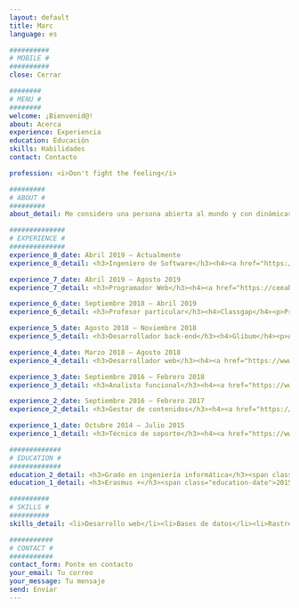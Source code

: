 ```yaml
---
layout: default
title: Marc
language: es

##########
# MOBILE #
##########
close: Cerrar

########
# MENU #
########
welcome: ¡Bienvenid@!
about: Acerca
experience: Experiencia
education: Educación
skills: Habilidades
contact: Contacto

profession: <i>Don't fight the feeling</i>

#########
# ABOUT #
#########
about_detail: Me considero una persona abierta al mundo y con dinámicas propias de otro siglo aunque fiel admirador de los avances tecnológicos. Dedico mi tiempo libre a proyectos personales relacionados con la extracción de datos, la escucha activa de música y a la lectura de temas de mi interés. Me gusta destacar mi predisposición a conocerme mejor y hacer de mi mismo una mejor persona, a mi propio juicio claro está. De forma autodidacta siempre trato de mejorar mis dotes musicales y mi formación lingüística para que no me agarre desprevenido cuando decida viajar por el mundo. Además, en estos momentos estoy recuperando el sentido de ejercitarme, el deporte vuelve ser clave en mi rutina diaria tras una década en la inopia.<br><br>Graduado en ingeniería informática, actualmente <strong>trabajo en Polaroo como desarrollador de una aplicación nativa</strong>. Disfruto manipulando grandes cantidades de datos y programando robots automatizando la navegación en red en busca de contenido relevante.

##############
# EXPERIENCE #
##############
experience_8_date: Abril 2019 – Actualmente
experience_8_detail: <h3>Ingeniero de Software</h3><h4><a href="https://polaroo.com" target=”_blank”>Polaroo</a></h4><p>Responsable de los procesos de extracción de datos creando APIs a partir de información desestructurada presente en varias páginas web. Además, en Polaroo estamos desarrollando una aplicación nativa para móvil de simplificar tu vida financiera.</p>

experience_7_date: Abril 2019 – Agosto 2019
experience_7_detail: <h3>Programador Web</h3><h4><a href="https://ceeabarcelona.com" target=”_blank”>CEEA</a></h4><p>La associación para el aprendizaje de la anestesiología en Cataluña organiza dos cursos al año. Estos cursos cubren aspectos teóricos y prácticos de esta disciplina y su gestión se realiza integramente a través de la plataforma.</p>

experience_6_date: Septiembre 2018 – Abril 2019
experience_6_detail: <h3>Profesor particular</h3><h4>Classgap</h4><p>Profesor particular de programación web, algoritmos y bases de datos. Las clases, destinadas a alumnos de licenciaturas y ciclos formativos, se imparten a través de la plataforma online.</p>

experience_5_date: Agosto 2018 – Noviembre 2018
experience_5_detail: <h3>Desarrollador back-end</h3><h4>Glibum</h4><p>Autónomo a cargo del desarrollo del back-end de una plataforma que permite la realización de torneos de debate entre universidades y colegios. Implementación de los servicios utilizando NodeJS y bases de datos documentales mediante MongoDB.</p>

experience_4_date: Marzo 2018 – Agosto 2018
experience_4_detail: <h3>Desarrollador web</h3><h4><a href="https://www.catala-reinon.es" target=”_blank”>Català Reinón</a></h4><p>Responsable del mantenimiento de la página web de la firma del bufete. Utilización de la herramienta Wordpress para la gestión de los contenidos. Encargado del marketing digital de los portales asociados haciendo uso de herramientas de SEO.</p>

experience_3_date: Septiembre 2016 – Febrero 2018
experience_3_detail: <h3>Analista funcional</h3><h4><a href="https://www.opentrends.net/es" target=”_blank”>Opentrends</a></h4><p>Consultor responsable de identificar y transformar las necesidades del cliente en funcionalidades, redactando la documentación de soporte. Gestión de los recursos y de la calidad de las entregas durante el desarrollo de los proyectos.</p>

experience_2_date: Septiembre 2016 – Febrero 2017
experience_2_detail: <h3>Gestor de contenidos</h3><h4><a href="https://www.upf.edu/es/" target=”_blank”>Universitat Pompeu Fabra</a></h4><p>Estudiante en prácticas dedicado a la administración de las páginas web de la universidad utilizando el gestor de contenidos LifeRay.</p>

experience_1_date: Octubre 2014 – Julio 2015
experience_1_detail: <h3>Técnico de soporte</h3><h4><a href="https://www.upf.edu/es/" target=”_blank”>Universitat Pompeu Fabra</a></h4><p>Estudiante en prácticas en el departamento informático de la facultad encargado de dar soporte técnico a la comunidad universitaria.</p>

#############
# EDUCATION #
#############
education_2_detail: <h3>Grado en ingeniería informática</h3><span class="education-date">2012 - 2018</span><h4>Universitat Pompeu Fabra</h4><p>Dedicado a adquirir los cimientos de la <strong>ingeniería de software, la teoría de la información i el aprendizaje automático</strong>. Me he centrado en el desarrollo de aplicaciones distribuidas y en su despliegue.</p>
education_1_detail: <h3>Erasmus +</h3><span class="education-date">2015 - 2016</span><h4>Institute Polytechnique de Grenoble</h4><p>Programa de intercambio de medio año de duración en Grenoble durante el 3r año del grado. Estudiante en el <strong>departamento ENSIMAG</strong>, a cargo del curso MoSIG, relacionado con el <strong>desarrollo y despliegue de software para sistemas de información</strong>.</p>

##########
# SKILLS #
##########
skills_detail: <li>Desarrollo web</li><li>Bases de datos</li><li>Rastreo web</li><li>Automatización del navegador</li><li>Ruby on Rails</li><li>MEAN stack</li><li>Heroku</li>

###########
# CONTACT #
###########
contact_form: Ponte en contacto
your_email: Tu correo
your_message: Tu mensaje
send: Enviar
---
```

